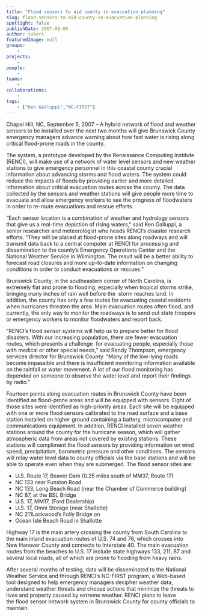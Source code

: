 ```yaml
---
title: "Flood sensors to aid county in evacuation planning"
slug: flood-sensors-to-aid-county-in-evacuation-planning
spotlight: false
publishDate: 2007-09-05
author: subers
featuredImage: null
groups:
    - 
projects:
    - 
people:
    - 
teams: 
    - 
collaborations:
    - 
tags:
    - ["Ken Galluppi","NC-FIRST"]
---
```

Chapel Hill, NC, September 5, 2007 – A hybrid network of flood and weather sensors to be installed over the next two months will give Brunswick County emergency managers advance warning about how fast water is rising along critical flood-prone roads in the county.

<!--more-->

The system, a prototype developed by the Renaissance Computing Institute (RENCI), will make use of a network of water level sensors and new weather stations to give emergency personnel in this coastal county crucial information about advancing storms and flood waters. The system could reduce the impacts of floods by providing earlier and more detailed information about critical evacuation routes across the county. The data collected by the sensors and weather stations will give people more time to evacuate and allow emergency workers to see the progress of floodwaters in order to re-route evacuations and rescue efforts.

“Each sensor location is a combination of weather and hydrology sensors that give us a real-time depiction of rising waters," said Ken Galluppi, a senior researcher and meteorologist who heads RENCI’s disaster research efforts. “They will be placed at flood-prone sites along roadways and will transmit data back to a central computer at RENCI for processing and dissemination to the county’s Emergency Operations Center and the National Weather Service in Wilmington. The result will be a better ability to forecast road closures and more up-to-date information on changing conditions in order to conduct evacuations or rescues.”

Brunswick County, in the southeastern corner of North Carolina, is extremely flat and prone to flooding, especially when tropical storms strike, bringing many inches of rain well before the  storm reaches land. In addition, the county has only a few routes for evacuating coastal residents when hurricanes threaten the area. Main evacuation routes often flood, and currently, the only way to monitor the roadways is to send out state troopers or emergency workers to monitor floodwaters and report back.

“RENCI’s flood sensor systems will help us to prepare better for flood disasters. With our increasing population, there are fewer evacuation routes, which presents a challenge  for evacuating people, especially those with medical or other special needs,” said Randy Thompson, emergency services director for Brunswick County. “Many of the low-lying roads become impassible and there is insufficient monitoring information available on the rainfall or water movement. A lot of our flood monitoring has depended on someone to observe the water level and report their findings by radio.”

Fourteen points along evacuation routes in Brunswick County have been identified as flood-prone areas and will be equipped with sensors. Eight of those sites were identified as high-priority areas. Each site will be equipped with one or more flood sensors calibrated to the road surface and a base station installed on higher ground containing a battery, microcomputer and communications equipment.
In addition, RENCI installed seven weather stations around the county for the hurricane season, which will gather atmospheric data from areas not covered by existing stations. These stations will compliment the flood sensors by providing information on wind speed, precipitation, barometric pressure and other conditions. The sensors will relay water level data to county officials via the base stations and will be able to operate even when they are submerged. The flood sensor sites are:
<ul type="disc">
	<li>U.S. Route 17, Beaver Dam (0.25 miles south of MM37, Route 17)</li>
	<li>NC 133 near Funston Road</li>
	<li>NC 133, Long Beach Road (near the Chamber of Commerce building)</li>
	<li>NC 87, at the BSL Bridge</li>
	<li>U.S. 17, MM17, (Ford Dealership)</li>
	<li>U.S. 17, Omni Storage (near Shallotte)</li>
	<li>NC 211Lockwood’s Folly Bridge on</li>
	<li>Ocean Isle Beach Road in Shallotte</li>
</ul>
Highway 17 is the main artery crossing the county from South Carolina to the main inland evacuation routes of U.S. 74 and 76, which crosses into New Hanover County and connects to Interstate 40. The main evacuation routes from the beaches to U.S. 17 include state highways 133, 211, 87 and several local roads, all of which are prone to flooding from heavy rains.

After several months of testing, data will be disseminated to the National Weather Service and through RENCI’s NC-FIRST program, a Web-based tool designed to help emergency managers decipher weather data, understand weather threats and choose actions that minimize the threats to lives and property caused by extreme weather. RENCI plans to leave the flood sensor network system in Brunswick County for county officials to maintain.

